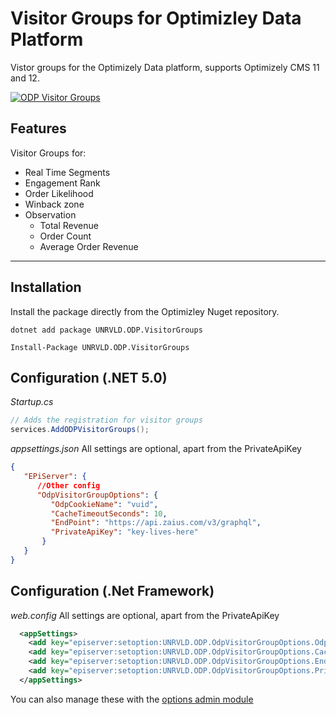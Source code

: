 # Visitor Groups for Optimizley Data Platform

Vistor groups for the Optimizely Data platform, supports Optimizely CMS 11 and 12.

[![ODP Visitor Groups](https://github.com/made-to-engage/ODP.VisitorGroups/actions/workflows/build-visitor-groups.yml/badge.svg?branch=main)](https://github.com/made-to-engage/ODP.VisitorGroups/actions/workflows/build-visitor-groups.yml)


## Features

Visitor Groups for:
- Real Time Segments
- Engagement Rank
- Order Likelihood
- Winback zone
- Observation
  - Total Revenue
  - Order Count
  - Average Order Revenue

----

## Installation

Install the package directly from the Optimizley Nuget repository.

``` 
dotnet add package UNRVLD.ODP.VisitorGroups
```
```
Install-Package UNRVLD.ODP.VisitorGroups
```

## Configuration (.NET 5.0)

*Startup.cs*
``` c#
// Adds the registration for visitor groups
services.AddODPVisitorGroups();
```

*appsettings.json*
All settings are optional, apart from the PrivateApiKey
``` json
{
   "EPiServer": {
      //Other config
      "OdpVisitorGroupOptions": {
         "OdpCookieName": "vuid",
         "CacheTimeoutSeconds": 10,
         "EndPoint": "https://api.zaius.com/v3/graphql",
         "PrivateApiKey": "key-lives-here"
       }
   }
}
```

## Configuration (.Net Framework)


*web.config*
All settings are optional, apart from the PrivateApiKey
``` xml
  <appSettings>
    <add key="episerver:setoption:UNRVLD.ODP.OdpVisitorGroupOptions.OdpCookieName, UNRVLD.ODP.VisitorGroups" value="vuid" />
    <add key="episerver:setoption:UNRVLD.ODP.OdpVisitorGroupOptions.CacheTimeoutSeconds, UNRVLD.ODP.VisitorGroups" value="1" />
    <add key="episerver:setoption:UNRVLD.ODP.OdpVisitorGroupOptions.EndPoint, UNRVLD.ODP.VisitorGroups" value="https://api.zaius.com/v3/graphql" />
    <add key="episerver:setoption:UNRVLD.ODP.OdpVisitorGroupOptions.PrivateApiKey, UNRVLD.ODP.VisitorGroups" value="key-lives-here" />
  </appSettings>
```

You can also manage these with the [options admin module](https://world.optimizely.com/blogs/grzegorz-wiechec/dates/2020/3/configuring-options-from-admin-mode/) 
